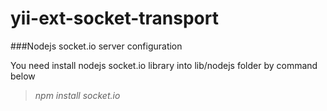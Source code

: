 yii-ext-socket-transport
=================

###Nodejs socket.io server configuration

You need install nodejs socket.io library into lib/nodejs folder by command below

>*npm install socket.io*

